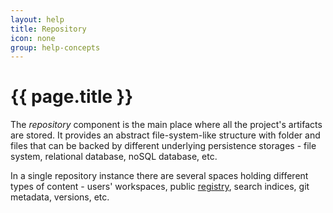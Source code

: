 ```yaml
---
layout: help
title: Repository
icon: none
group: help-concepts
---
```


{{ page.title }}
===

The *repository* component is the main place where all the project's artifacts are stored. It provides an abstract file-system-like structure with folder and files that can be backed by different underlying persistence storages - file system, relational database, noSQL database, etc.

In a single repository instance there are several spaces holding different types of content - users' workspaces, public [registry](concepts_registry.html), search indices, git metadata, versions, etc.
